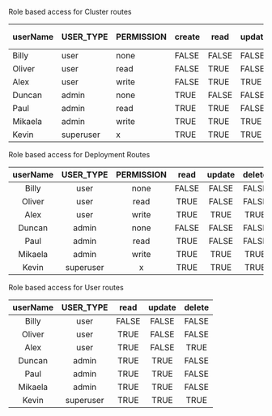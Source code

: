 
Role based access for Cluster routes

| userName | USER_TYPE | PERMISSION | create | read  | update | delete | create deployment | updateRoles |
|----------|-----------|------------|--------|-------|--------|--------|-------------------|-------------|
| Billy    | user      | none       | FALSE  | FALSE | FALSE  | FALSE  | FALSE             | FALSE       |
| Oliver   | user      | read       | FALSE  | TRUE  | FALSE  | FALSE  | FALSE             | FALSE       |
| Alex     | user      | write      | FALSE  | TRUE  | TRUE   | FALSE  | TRUE              | FALSE       |
| Duncan   | admin     | none       | TRUE   | FALSE | FALSE  | FALSE  | FALSE             | FALSE       |
| Paul     | admin     | read       | TRUE   | TRUE  | FALSE  | FALSE  | FALSE             | FALSE       |
| Mikaela  | admin     | write      | TRUE   | TRUE  | TRUE   | TRUE   | TRUE              | TRUE        |
| Kevin    | superuser | x          | TRUE   | TRUE  | TRUE   | TRUE   | TRUE              | TRUE        |


Role based access for Deployment Routes

| userName | USER_TYPE | PERMISSION |  read | update | delete | updateRoles |
|:--------:|:---------:|:----------:|:-----:|:------:|:------:|:-----------:|
|   Billy  |    user   |    none    | FALSE |  FALSE |  FALSE |    FALSE    |
|  Oliver  |    user   |    read    |  TRUE |  FALSE |  FALSE |    FALSE    |
|   Alex   |    user   |    write   |  TRUE |  TRUE  |  TRUE  |    FALSE    |
|  Duncan  |   admin   |    none    | FALSE |  FALSE |  FALSE |    FALSE    |
|   Paul   |   admin   |    read    |  TRUE |  FALSE |  FALSE |    FALSE    |
|  Mikaela |   admin   |    write   |  TRUE |  TRUE  |  TRUE  |     TRUE    |
|   Kevin  | superuser |      x     |  TRUE |  TRUE  |  TRUE  |     TRUE    |

Role based access for User routes

| userName | USER_TYPE |  read | update | delete |
|:--------:|:---------:|:-----:|:------:|:------:|
|   Billy  |    user   | FALSE |  FALSE |  FALSE |
|  Oliver  |    user   |  TRUE |  FALSE |  FALSE |
|   Alex   |    user   |  TRUE |  FALSE |  TRUE  |
|  Duncan  |   admin   |  TRUE |  TRUE  |  FALSE |
|   Paul   |   admin   |  TRUE |  TRUE  |  FALSE |
|  Mikaela |   admin   |  TRUE |  TRUE  |  FALSE |
|   Kevin  | superuser |  TRUE |  TRUE  |  TRUE  |
